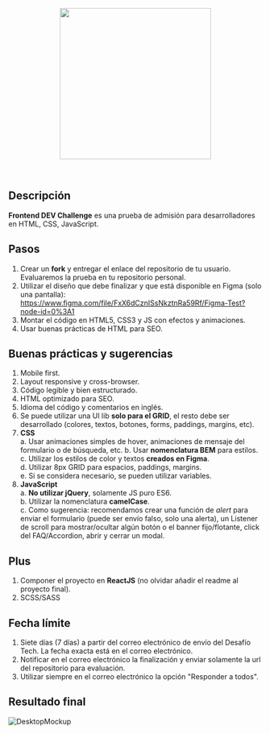 <p align="center">
  <a href='https://weremote.net'>
    <img src="https://weremote.net/wp-content/uploads/2021/04/Logo-WR.svg" width="300" />
  </a>
</p>
<br />

## Descripción
**Frontend DEV Challenge** es una prueba de admisión para desarrolladores en HTML, CSS, JavaScript.

## Pasos
1. Crear un **fork** y entregar el enlace del repositorio de tu usuario. Evaluaremos la prueba en tu repositorio personal.
2. Utilizar el diseño que debe finalizar y que está disponible en Figma (solo una pantalla): https://www.figma.com/file/FxX6dCznISsNkztnRa59Rf/Figma-Test?node-id=0%3A1
3. Montar el código en HTML5, CSS3 y JS con efectos y animaciones.
4. Usar buenas prácticas de HTML para SEO.

## Buenas prácticas y sugerencias
1. Mobile first.
2. Layout responsive y cross-browser.
3. Código legible y bien estructurado.
4. HTML optimizado para SEO.
5. Idioma del código y comentarios en inglés.
6. Se puede utilizar una UI lib **solo para el GRID**, el resto debe ser desarrollado (colores, textos, botones, forms, paddings, margins, etc).
7. **CSS**  
a. Usar animaciones simples de hover, animaciones de mensaje del formulario o de búsqueda, etc. 
b. Usar **nomenclatura BEM** para estilos.   
c. Utilizar los estilos de color y textos **creados en Figma**.   
d. Utilizar 8px GRID para espacios, paddings, margins.  
e. Si se considera necesario, se pueden utilizar variables.  
8. **JavaScript**  
a. **No utilizar jQuery**, solamente JS puro ES6.  
b. Utilizar la nomenclatura **camelCase**.  
c. Como sugerencia: recomendamos crear una función de *alert* para enviar el formulario (puede ser envío falso, solo una alerta), un Listener de scroll para mostrar/ocultar algún botón o el banner fijo/flotante, click del FAQ/Accordion, abrir y cerrar un modal.

## Plus
1. Componer el proyecto en **ReactJS** (no olvidar añadir el readme al proyecto final).
2. SCSS/SASS

## Fecha límite
1. Siete días (7 días) a partir del correo electrónico de envío del Desafío Tech. La fecha exacta está en el correo electrónico.
2. Notificar en el correo electrónico la finalización y enviar solamente la url del repositorio para evaluación.
3. Utilizar siempre en el correo electrónico la opción "Responder a todos".

## Resultado final

![DesktopMockup](https://user-images.githubusercontent.com/99552991/183324797-55be3c61-e0ac-4335-a5dc-eae786aac02a.png)
